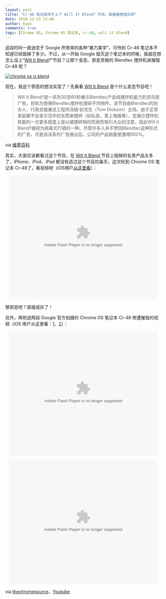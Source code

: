 ```yaml
---
layout: post
title: "Cr-48 笔记本终于上了 Will It Blend? 节目，直接被搅成灰烬"
date: 2010-12-23 12:48
author: Eyon
comments: true
tags: [Chrome OS, Chrome OS 笔记本, cr-48, will it blend]
---
```

这段时间一直迷恋于 Google 所带来的各种“暴力美学”，可怜的 Cr-48 笔记本不知道已经毁掉了多少。不过，从一开始 Google 毁灭这个笔记本的时候，我就在想怎么没上“[Will It Blend](http://www.youtube.com/user/Blendtec)?”节目？让那个变态、邪恶至极的 Blendtec 搅拌机来摧毁 Cr-48 呢？

<a href="http://img.chromi.org/2010/12/chrome-os-is-blend.png">![](http://img.chromi.org/2010/12/chrome-os-is-blend.png "chrome os is blend")</a>

现在，我这个邪恶的想法实现了！先看看 [Will It Blend](http://www.youtube.com/user/Blendtec) 是个什么变态节目吧！


>Will It Blend?是一系列30至60秒展示Blendtec产品线搅拌机能力的资讯型广告，目标为使用Blendtec搅拌机搅碎不同物件。该节目由Blendtec的创办人、行政总裁兼总工程师汤姆·狄克生（Tom Dickson）主持。由于正常家庭都不会拿示范中的东西来搅碎（如玩具、掌上电脑等），在展示搅拌机性能的一方更多程度上是以被搅碎物的荒唐性吸引大众的注意，因此Will It Blend?被视为病毒式行销的一种。尽管许多人并不赞同Blendtec这种形式的广告，可是自该系列广告推出后，公司的产品销量便激增500%。

via [维基百科](http://zh.wikipedia.org/zh-cn/Will_It_Blend%3F)


其实，大家应该都看过这个节目，在 [Will It Blend ](http://www.youtube.com/user/Blendtec)节目上毁掉的名贵产品太多了，iPhone、iPod、iPad 都没有逃过这个节目的毒手。这次轮到 Chrome OS 笔记本 Cr-48了，看视频吧（iOS用户[从这里看](http://v.youku.com/v_show/id_XMjMxNjUwMzg0.html)）：<!--more-->
<p style="text-align: center;"><embed src='http://player.youku.com/player.php/sid/XMjMxNjUwMzg0/v.swf' quality='high' width='480' height='400' align='middle' allowScriptAccess='sameDomain' type='application/x-shockwave-flash'></embed>


够邪恶吧？直接成灰了！

另外，再附送两段 Google 官方拍摄的 Chrome OS 笔记本 Cr-48 惨遭摧毁的视频（iOS 用户从这里看：[1](http://v.youku.com/v_show/id_XMjMxNjUwNTA0.html)、[2](http://v.youku.com/v_show/id_XMjMxNjUwNTky.html)）：

<p style="text-align: center;"><embed src='http://player.youku.com/player.php/sid/XMjMxNjUwNTA0/v.swf' quality='high' width='480' height='400' align='middle' allowScriptAccess='sameDomain' type='application/x-shockwave-flash'></embed>


<p style="text-align: center;"><embed src='http://player.youku.com/player.php/sid/XMjMxNjUwNTky/v.swf' quality='high' width='480' height='400' align='middle' allowScriptAccess='sameDomain' type='application/x-shockwave-flash'></embed>


via [thechromesource](http://www.thechromesource.com/cr-48-notebook-will-it-blend/)、[Youtube](http://www.youtube.com/profile?user=googlechrome#grid/uploads)
